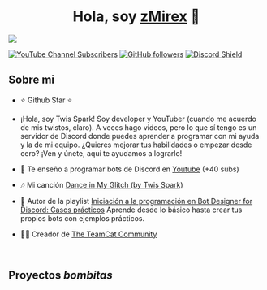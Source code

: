 <div align="center">
<h1 align="center">Hola, soy <a href="https://youtube.com/@twisspark_bdfd">zMirex</a> 👋</h1>
</div>
<img src="https://i.imgur.com/HUiHhCN.png">

[![YouTube Channel Subscribers](https://img.shields.io/youtube/channel/subscribers/UCN6-QGcmrIzLlaJ9LWry--w
)](https://m.youtube.com/@TwisSpark_Bdfd)
[![GitHub followers](https://img.shields.io/github/followers/TwisSpark
)](https://github.com/TwisSpark)
[![Discord Shield](https://camo.githubusercontent.com/d3ce956c2dfae2b1772e70008652113d8559e3f40f8c19955eeb1c68b3fc4046/68747470733a2f2f696d672e736869656c64732e696f2f62616467652f446973636f72642d3732383944413f7374796c653d666c61742d737175617265266c6f676f3d646973636f7264266c6f676f436f6c6f723d7768697465)](https://discord.gg/KwjVTxFHMP)

## Sobre mi

- ⭐ Github Star ⭐ 
- ¡Hola, soy Twis Spark! Soy developer y YouTuber (cuando me acuerdo de mis twistos, claro). A veces hago videos, pero lo que sí tengo es un servidor de Discord donde puedes aprender a programar con mi ayuda y la de mi equipo. ¿Quieres mejorar tus habilidades o empezar desde cero? ¡Ven y únete, aquí te ayudamos a lograrlo!
  
- 🎥 Te enseño a programar bots de Discord en [Youtube](https://youtube.com/@twisspark_bdfd?si=UQIS-n_T8KbB0WDa) (+40 subs)
- 🎶 Mi canción [Dance in My Glitch (by Twis Spark)](https://youtu.be/2iiDZ_vr0wg?si=U8RST5xHIx1YhLKy)
- 📗 Autor de la playlist [Iniciación a la programación en Bot Designer for Discord: Casos prácticos](https://youtube.com/playlist?list=PL7GWV_kobZSTkfj-Wf5fGZ3NwjstG3ayi&si=ZmvM9ItXSEDsHjzg) Aprende desde lo básico hasta crear tus propios bots con ejemplos prácticos.
- 🧑‍🏫 Creador de [The TeamCat Community](https://discord.gg/KwjVTxFHMP)
<br>

## Proyectos *bombitas*
